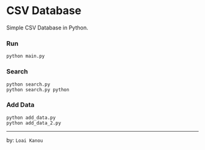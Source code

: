 CSV Database
==================
Simple CSV Database in Python.

### Run
```
python main.py
```
### Search
```
python search.py
python search.py python

```
### Add Data
```
python add_data.py
python add_data_2.py

```
---

by: `Loai Kanou`